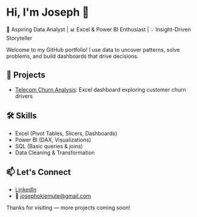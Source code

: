 # Hi, I'm Joseph 👋

🎯 Aspiring Data Analyst | 📊 Excel & Power BI Enthusiast | 💡 Insight-Driven Storyteller

Welcome to my GitHub portfolio! I use data to uncover patterns, solve problems, and build dashboards that drive decisions.

## 🚀 Projects
- [Telecom Churn Analysis](https://github.com/josephokiemute/telecom-churn-analysis): Excel dashboard exploring customer churn drivers

## 🛠️ Skills
- Excel (Pivot Tables, Slicers, Dashboards)
- Power BI (DAX, Visualizations)
- SQL (Basic queries & joins)
- Data Cleaning & Transformation

## 📫 Let's Connect
- [LinkedIn](https://www.linkedin.com/in/josephokiemute)
- 📧 josephokiemute@gmail.com

Thanks for visiting — more projects coming soon!
